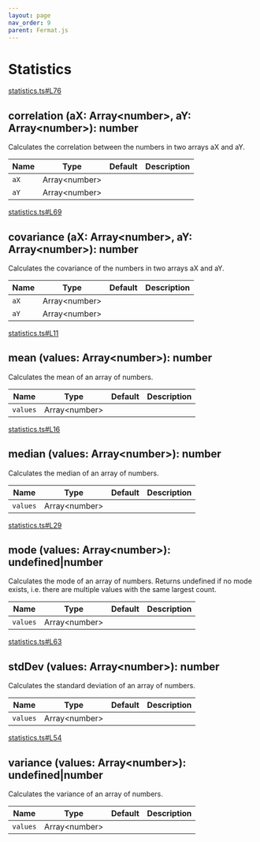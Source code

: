 ```yaml
---
layout: page
nav_order: 9
parent: Fermat.js
---
```


# Statistics

<div class="docs-item" markdown="1">

<div><a class="source" target="_blank" href="https://github.com/mathigon/fermat.js/tree/master/src/statistics.ts#L76">statistics.ts#L76</a></div>

## correlation <span class="signature">(aX: Array&lt;number&gt;, aY: Array&lt;number&gt;): number</span>

Calculates the correlation between the numbers in two arrays aX and aY.

| Name | Type | Default | Description |
| --- | --- | --- | --- |
| `aX` | Array&lt;number&gt; |  |  |
| `aY` | Array&lt;number&gt; |  |  |


</div>

<div class="docs-item" markdown="1">

<div><a class="source" target="_blank" href="https://github.com/mathigon/fermat.js/tree/master/src/statistics.ts#L69">statistics.ts#L69</a></div>

## covariance <span class="signature">(aX: Array&lt;number&gt;, aY: Array&lt;number&gt;): number</span>

Calculates the covariance of the numbers in two arrays aX and aY.

| Name | Type | Default | Description |
| --- | --- | --- | --- |
| `aX` | Array&lt;number&gt; |  |  |
| `aY` | Array&lt;number&gt; |  |  |


</div>

<div class="docs-item" markdown="1">

<div><a class="source" target="_blank" href="https://github.com/mathigon/fermat.js/tree/master/src/statistics.ts#L11">statistics.ts#L11</a></div>

## mean <span class="signature">(values: Array&lt;number&gt;): number</span>

Calculates the mean of an array of numbers.

| Name | Type | Default | Description |
| --- | --- | --- | --- |
| `values` | Array&lt;number&gt; |  |  |


</div>

<div class="docs-item" markdown="1">

<div><a class="source" target="_blank" href="https://github.com/mathigon/fermat.js/tree/master/src/statistics.ts#L16">statistics.ts#L16</a></div>

## median <span class="signature">(values: Array&lt;number&gt;): number</span>

Calculates the median of an array of numbers.

| Name | Type | Default | Description |
| --- | --- | --- | --- |
| `values` | Array&lt;number&gt; |  |  |


</div>

<div class="docs-item" markdown="1">

<div><a class="source" target="_blank" href="https://github.com/mathigon/fermat.js/tree/master/src/statistics.ts#L29">statistics.ts#L29</a></div>

## mode <span class="signature">(values: Array&lt;number&gt;): undefined|number</span>

Calculates the mode of an array of numbers. Returns undefined if no mode
exists, i.e. there are multiple values with the same largest count.

| Name | Type | Default | Description |
| --- | --- | --- | --- |
| `values` | Array&lt;number&gt; |  |  |


</div>

<div class="docs-item" markdown="1">

<div><a class="source" target="_blank" href="https://github.com/mathigon/fermat.js/tree/master/src/statistics.ts#L63">statistics.ts#L63</a></div>

## stdDev <span class="signature">(values: Array&lt;number&gt;): number</span>

Calculates the standard deviation of an array of numbers.

| Name | Type | Default | Description |
| --- | --- | --- | --- |
| `values` | Array&lt;number&gt; |  |  |


</div>

<div class="docs-item" markdown="1">

<div><a class="source" target="_blank" href="https://github.com/mathigon/fermat.js/tree/master/src/statistics.ts#L54">statistics.ts#L54</a></div>

## variance <span class="signature">(values: Array&lt;number&gt;): undefined|number</span>

Calculates the variance of an array of numbers.

| Name | Type | Default | Description |
| --- | --- | --- | --- |
| `values` | Array&lt;number&gt; |  |  |


</div>